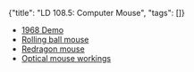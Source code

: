 {"title": "LD 108.5: Computer Mouse", "tags": []}
* [1968 Demo](https://www.computerhistory.org/revolution/input-output/14/350/2302)
* [Rolling ball mouse](http://www.e-basteln.de/computing/rollkugel/rollkugel/)
* [Redragon mouse](https://www.lazada.sg/catalog/?q=redragon+mouse)
* [Optical mouse workings](https://www.youtube.com/watch?v=SAaESb4wTCM)

